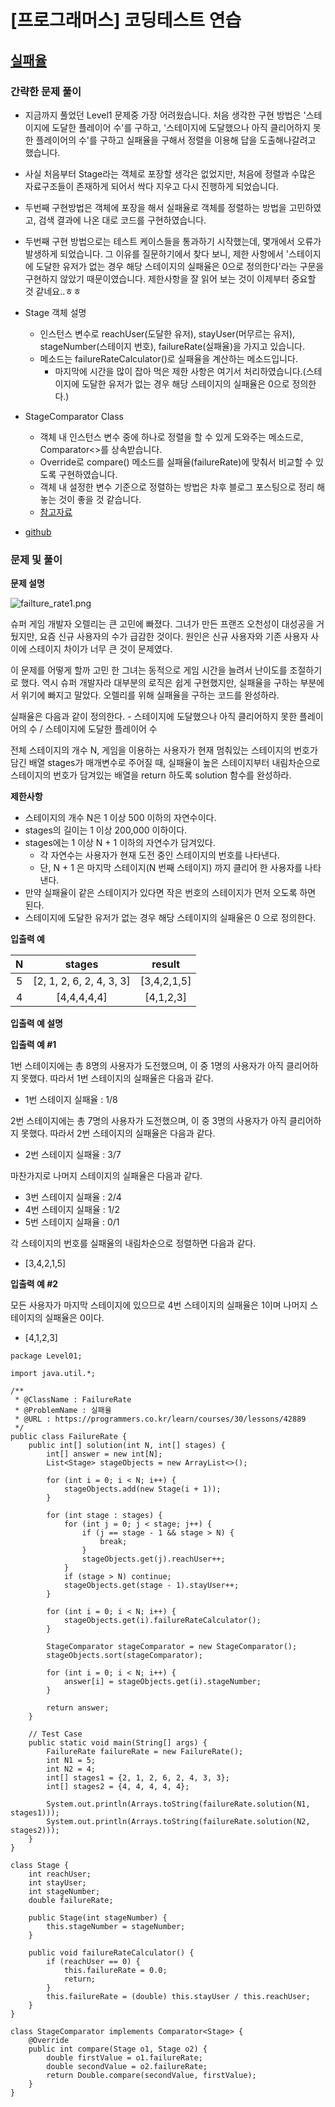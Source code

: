 # [프로그래머스] 코딩테스트 연습

## [실패율](https://programmers.co.kr/learn/courses/30/lessons/42889)

### 간략한 문제 풀이

- 지금까지 풀었던 Level1 문제중 가장 어려웠습니다. 처음 생각한 구현 방법은 '스테이지에 도달한 플레이어 수'를 구하고, '스테이지에 도달했으나 아직 클리어하지 못한 플레이어의 수'를 구하고 실패율을 구해서 정렬을 이용해 답을 도출해나갈려고 했습니다.

- 사실 처음부터 Stage라는 객체로 포장할 생각은 없었지만, 처음에 정렬과 수많은 자료구조들이 존재하게 되어서 싹다 지우고 다시 진행하게 되었습니다.

- 두번째 구현방법은 객체에 포장을 해서 실패율로 객체를 정렬하는 방법을 고민하였고, 검색 결과에 나온 대로 코드를 구현하였습니다.

- 두번째 구현 방법으로는 테스트 케이스들을 통과하기 시작했는데, 몇개에서 오류가 발생하게 되었습니다.
그 이유를 질문하기에서 찾다 보니, 제한 사항에서 '스테이지에 도달한 유저가 없는 경우 해당 스테이지의 실패율은 0으로 정의한다'라는 구문을 구현하지 않았기 때문이였습니다.
제한사항을 잘 읽어 보는 것이 이제부터 중요할 것 같네요..ㅎㅎ

- Stage 객체 설명
    - 인스턴스 변수로 reachUser(도달한 유저), stayUser(머무르는 유저), stageNumber(스테이지 번호), failureRate(실패율)을 가지고 있습니다.
    - 메소드는 failureRateCalculator()로 실패율을 계산하는 메소드입니다. 
        - 마지막에 시간을 많이 잡아 먹은 제한 사항은 여기서 처리하였습니다.(스테이지에 도달한 유저가 없는 경우 해당 스테이지의 실패율은 0으로 정의한다.)

- StageComparator Class
    - 객체 내 인스턴스 변수 중에 하나로 정렬을 할 수 있게 도와주는 메소드로, Comparator<>를 상속받습니다.
    - Override로 compare() 메소드를 실패율(failureRate)에 맞춰서 비교할 수 있도록 구현하였습니다.
    - 객체 내 설정한 변수 기준으로 정렬하는 방법은 차후 블로그 포스팅으로 정리 해놓는 것이 좋을 것 같습니다.
    - [참고자료](https://blog.acronym.co.kr/560)

- [github](https://github.com/ksy90101/ProgrammosCodingTest/blob/master/src/Level01/FailureRate.java)

### 문제 및 풀이

**문제 설명**

![failture_rate1.png](https://grepp-programmers.s3.amazonaws.com/files/production/bde471d8ac/48ddf1cc-c4ea-499d-b431-9727ee799191.png)

슈퍼 게임 개발자 오렐리는 큰 고민에 빠졌다. 그녀가 만든 프랜즈 오천성이 대성공을 거뒀지만, 요즘 신규 사용자의 수가 급감한 것이다. 원인은 신규 사용자와 기존 사용자 사이에 스테이지 차이가 너무 큰 것이 문제였다.

이 문제를 어떻게 할까 고민 한 그녀는 동적으로 게임 시간을 늘려서 난이도를 조절하기로 했다. 역시 슈퍼 개발자라 대부분의 로직은 쉽게 구현했지만, 실패율을 구하는 부분에서 위기에 빠지고 말았다. 오렐리를 위해 실패율을 구하는 코드를 완성하라.

실패율은 다음과 같이 정의한다.
    - 스테이지에 도달했으나 아직 클리어하지 못한 플레이어의 수 / 스테이지에 도달한 플레이어 수

전체 스테이지의 개수 N, 게임을 이용하는 사용자가 현재 멈춰있는 스테이지의 번호가 담긴 배열 stages가 매개변수로 주어질 때, 실패율이 높은 스테이지부터 내림차순으로 스테이지의 번호가 담겨있는 배열을 return 하도록 solution 함수를 완성하라.

**제한사항**

- 스테이지의 개수 N은 1 이상 500 이하의 자연수이다.
- stages의 길이는 1 이상 200,000 이하이다.
- stages에는 1 이상 N + 1 이하의 자연수가 담겨있다.
    - 각 자연수는 사용자가 현재 도전 중인 스테이지의 번호를 나타낸다.
    - 단, N + 1 은 마지막 스테이지(N 번째 스테이지) 까지 클리어 한 사용자를 나타낸다.
- 만약 실패율이 같은 스테이지가 있다면 작은 번호의 스테이지가 먼저 오도록 하면 된다.
- 스테이지에 도달한 유저가 없는 경우 해당 스테이지의 실패율은 0 으로 정의한다.

**입출력 예**

| N | stages | result | 
| :---: | :---: | :---: | 
| 5 | [2, 1, 2, 6, 2, 4, 3, 3] | [3,4,2,1,5] | 
| 4 | [4,4,4,4,4] | [4,1,2,3] | 

**입출력 예 설명**

**입출력 예 #1**

1번 스테이지에는 총 8명의 사용자가 도전했으며, 이 중 1명의 사용자가 아직 클리어하지 못했다. 따라서 1번 스테이지의 실패율은 다음과 같다.

- 1번 스테이지 실패율 : 1/8

2번 스테이지에는 총 7명의 사용자가 도전했으며, 이 중 3명의 사용자가 아직 클리어하지 못했다. 따라서 2번 스테이지의 실패율은 다음과 같다.

- 2번 스테이지 실패율 : 3/7

마찬가지로 나머지 스테이지의 실패율은 다음과 같다.

- 3번 스테이지 실패율 : 2/4
- 4번 스테이지 실패율 : 1/2
- 5번 스테이지 실패율 : 0/1

각 스테이지의 번호를 실패율의 내림차순으로 정렬하면 다음과 같다.
- [3,4,2,1,5]

**입출력 예 #2**

모든 사용자가 마지막 스테이지에 있으므로 4번 스테이지의 실패율은 1이며 나머지 스테이지의 실패율은 0이다.
- [4,1,2,3]

````
package Level01;

import java.util.*;

/**
 * @ClassName : FailureRate
 * @ProblemName : 실패율
 * @URL : https://programmers.co.kr/learn/courses/30/lessons/42889
 */
public class FailureRate {
    public int[] solution(int N, int[] stages) {
        int[] answer = new int[N];
        List<Stage> stageObjects = new ArrayList<>();
        
        for (int i = 0; i < N; i++) {
            stageObjects.add(new Stage(i + 1));
        }
        
        for (int stage : stages) {
            for (int j = 0; j < stage; j++) {
                if (j == stage - 1 && stage > N) {
                    break;
                }
                stageObjects.get(j).reachUser++;
            }
            if (stage > N) continue;
            stageObjects.get(stage - 1).stayUser++;
        }

        for (int i = 0; i < N; i++) {
            stageObjects.get(i).failureRateCalculator();
        }

        StageComparator stageComparator = new StageComparator();
        stageObjects.sort(stageComparator);

        for (int i = 0; i < N; i++) {
            answer[i] = stageObjects.get(i).stageNumber;
        }
        
        return answer;
    }

    // Test Case
    public static void main(String[] args) {
        FailureRate failureRate = new FailureRate();
        int N1 = 5;
        int N2 = 4;
        int[] stages1 = {2, 1, 2, 6, 2, 4, 3, 3};
        int[] stages2 = {4, 4, 4, 4, 4};

        System.out.println(Arrays.toString(failureRate.solution(N1, stages1)));
        System.out.println(Arrays.toString(failureRate.solution(N2, stages2)));
    }
}

class Stage {
    int reachUser;
    int stayUser;
    int stageNumber;
    double failureRate;

    public Stage(int stageNumber) {
        this.stageNumber = stageNumber;
    }

    public void failureRateCalculator() {
        if (reachUser == 0) {
            this.failureRate = 0.0;
            return;
        }
        this.failureRate = (double) this.stayUser / this.reachUser;
    }
}

class StageComparator implements Comparator<Stage> {
    @Override
    public int compare(Stage o1, Stage o2) {
        double firstValue = o1.failureRate;
        double secondValue = o2.failureRate;
        return Double.compare(secondValue, firstValue);
    }
}
````